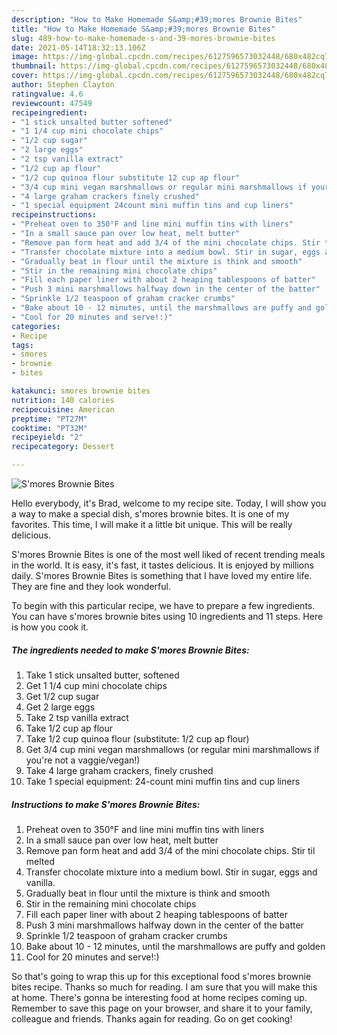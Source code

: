 ```yaml
---
description: "How to Make Homemade S&amp;#39;mores Brownie Bites"
title: "How to Make Homemade S&amp;#39;mores Brownie Bites"
slug: 489-how-to-make-homemade-s-and-39-mores-brownie-bites
date: 2021-05-14T18:32:13.106Z
image: https://img-global.cpcdn.com/recipes/6127596573032448/680x482cq70/smores-brownie-bites-recipe-main-photo.jpg
thumbnail: https://img-global.cpcdn.com/recipes/6127596573032448/680x482cq70/smores-brownie-bites-recipe-main-photo.jpg
cover: https://img-global.cpcdn.com/recipes/6127596573032448/680x482cq70/smores-brownie-bites-recipe-main-photo.jpg
author: Stephen Clayton
ratingvalue: 4.6
reviewcount: 47549
recipeingredient:
- "1 stick unsalted butter softened"
- "1 1/4 cup mini chocolate chips"
- "1/2 cup sugar"
- "2 large eggs"
- "2 tsp vanilla extract"
- "1/2 cup ap flour"
- "1/2 cup quinoa flour substitute 12 cup ap flour"
- "3/4 cup mini vegan marshmallows or regular mini marshmallows if youre not a vaggievegan"
- "4 large graham crackers finely crushed"
- "1 special equipment 24count mini muffin tins and cup liners"
recipeinstructions:
- "Preheat oven to 350°F and line mini muffin tins with liners"
- "In a small sauce pan over low heat, melt butter"
- "Remove pan form heat and add 3/4 of the mini chocolate chips. Stir til melted"
- "Transfer chocolate mixture into a medium bowl. Stir in sugar, eggs and vanilla."
- "Gradually beat in flour until the mixture is think and smooth"
- "Stir in the remaining mini chocolate chips"
- "Fill each paper liner with about 2 heaping tablespoons of batter"
- "Push 3 mini marshmallows halfway down in the center of the batter"
- "Sprinkle 1/2 teaspoon of graham cracker crumbs"
- "Bake about 10 - 12 minutes, until the marshmallows are puffy and golden"
- "Cool for 20 minutes and serve!:)"
categories:
- Recipe
tags:
- smores
- brownie
- bites

katakunci: smores brownie bites 
nutrition: 140 calories
recipecuisine: American
preptime: "PT27M"
cooktime: "PT32M"
recipeyield: "2"
recipecategory: Dessert

---
```



![S&#39;mores Brownie Bites](https://img-global.cpcdn.com/recipes/6127596573032448/680x482cq70/smores-brownie-bites-recipe-main-photo.jpg)

Hello everybody, it's Brad, welcome to my recipe site. Today, I will show you a way to make a special dish, s&#39;mores brownie bites. It is one of my favorites. This time, I will make it a little bit unique. This will be really delicious.

S&#39;mores Brownie Bites is one of the most well liked of recent trending meals in the world. It is easy, it's fast, it tastes delicious. It is enjoyed by millions daily. S&#39;mores Brownie Bites is something that I have loved my entire life. They are fine and they look wonderful.




To begin with this particular recipe, we have to prepare a few ingredients. You can have s&#39;mores brownie bites using 10 ingredients and 11 steps. Here is how you cook it.

<!--inarticleads1-->

##### The ingredients needed to make S&#39;mores Brownie Bites:

1. Take 1 stick unsalted butter, softened
1. Get 1 1/4 cup mini chocolate chips
1. Get 1/2 cup sugar
1. Get 2 large eggs
1. Take 2 tsp vanilla extract
1. Take 1/2 cup ap flour
1. Take 1/2 cup quinoa flour (substitute: 1/2 cup ap flour)
1. Get 3/4 cup mini vegan marshmallows (or regular mini marshmallows if you&#39;re not a vaggie/vegan!)
1. Take 4 large graham crackers, finely crushed
1. Take 1 special equipment: 24-count mini muffin tins and cup liners




<!--inarticleads2-->

##### Instructions to make S&#39;mores Brownie Bites:

1. Preheat oven to 350°F and line mini muffin tins with liners
1. In a small sauce pan over low heat, melt butter
1. Remove pan form heat and add 3/4 of the mini chocolate chips. Stir til melted
1. Transfer chocolate mixture into a medium bowl. Stir in sugar, eggs and vanilla.
1. Gradually beat in flour until the mixture is think and smooth
1. Stir in the remaining mini chocolate chips
1. Fill each paper liner with about 2 heaping tablespoons of batter
1. Push 3 mini marshmallows halfway down in the center of the batter
1. Sprinkle 1/2 teaspoon of graham cracker crumbs
1. Bake about 10 - 12 minutes, until the marshmallows are puffy and golden
1. Cool for 20 minutes and serve!:)




So that's going to wrap this up for this exceptional food s&#39;mores brownie bites recipe. Thanks so much for reading. I am sure that you will make this at home. There's gonna be interesting food at home recipes coming up. Remember to save this page on your browser, and share it to your family, colleague and friends. Thanks again for reading. Go on get cooking!
